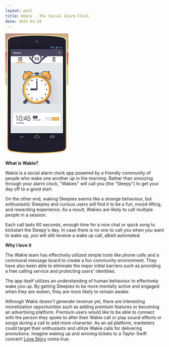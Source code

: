```yaml
---
layout: post
title: Wakie - The Social Alarm Clock
date: 2015-01-29
---
```


[![Wakie](/images/wakie.jpg)](http://wakie.com/)

**What is Wakie?**

Wakie is a social alarm clock app powered by a friendly community of people who wake one another up in the morning. Rather than snoozing through your alarm clock, "Wakies" will call you (the "Sleepy") to get your day off to a good start.

On the other end, waking Sleepies seems like a strange behaviour, but enthusiastic Sleepies and curious users will find it to be a fun, mood-lifting, and rewarding experience. As a result, Wakies are likely to call multiple people in a session.

Each call lasts 60 seconds, enough time for a nice chat or quick song to kickstart the Sleepy's day. In case there is no one to call you when you want to wake up, you will still receive a wake up call, albeit automated.

**Why I love it**

The Wakie team has effectively utilized simple tools like phone calls and a communal message board to create a fun community environment. They have also been able to eliminate the major initial barriers such as providing a free calling service and protecting users' identities.

The app itself utilizes an understanding of human behaviour to effectively wake you up. By getting Sleepies to be more mentally active and engaged when they are woken, they are more likely to remain awake.

Although Wakie doesn't generate revenue yet, there are interesting monetization opportunities such as adding premium features or becoming an advertising platform. Premium users would like to be able to connect with the person they spoke to after their Wakie call or play sound effects or songs during a call to add more character. As an ad platform, marketers could target their enthusiasts and utilize Wakie calls for delivering promotions. Imagine waking up and winning tickets to a Taylor Swift concert! [Love Story](https://www.youtube.com/watch?v=8xg3vE8Ie_E) come true.